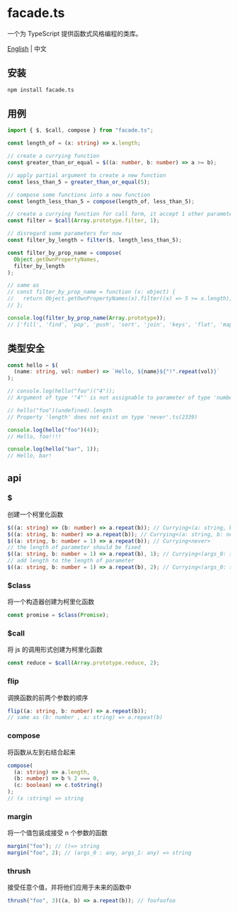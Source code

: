 # facade.ts

一个为 TypeScript 提供函数式风格编程的类库。

[English](https://github.com/Iplaylf2/facade.ts/blob/main/README.md) | 中文

## 安装

```bash
npm install facade.ts
```

## 用例

```typescript
import { $, $call, compose } from "facade.ts";

const length_of = (x: string) => x.length;

// create a currying function
const greater_than_or_equal = $((a: number, b: number) => a >= b);

// apply partial argument to create a new function
const less_than_5 = greater_than_or_equal(5);

// compose some functions into a new function
const length_less_than_5 = compose(length_of, less_than_5);

// create a currying function for call form, it accept 1 other parameter
const filter = $call(Array.prototype.filter, 1);

// disregard some parameters for now
const filter_by_length = filter($, length_less_than_5);

const filter_by_prop_name = compose(
  Object.getOwnPropertyNames,
  filter_by_length
);

// same as
// const filter_by_prop_name = function (x: object) {
//   return Object.getOwnPropertyNames(x).filter((x) => 5 >= x.length);
// };

console.log(filter_by_prop_name(Array.prototype));
// ['fill', 'find', 'pop', 'push', 'sort', 'join', 'keys', 'flat', 'map', 'some', 'at']
```

## 类型安全

```typescript
const hello = $(
  (name: string, vol: number) => `Hello, ${name}${"!".repeat(vol)}`
);

// console.log(hello("foo")("4"));
// Argument of type '"4"' is not assignable to parameter of type 'number | Placeholder | undefined'.ts(2345)

// hello("foo")(undefined).length
// Property 'length' does not exist on type 'never'.ts(2339)

console.log(hello("foo")(4));
// Hello, foo!!!!

console.log(hello("bar", 1));
// Hello, bar!
```

## api

### $

创建一个柯里化函数

```typescript
$((a: string) => (b: number) => a.repeat(b)); // Currying<(a: string, b: number) => string>
$((a: string, b: number) => a.repeat(b)); // Currying<(a: string, b: number) => string>
$((a: string, b: number = 1) => a.repeat(b)); // Currying<never>
// the length of parameter should be fixed
$((a: string, b: number = 1) => a.repeat(b), 1); // Currying<(args_0: string) => string>
// add length to the length of parameter
$((a: string, b: number = 1) => a.repeat(b), 2); // Currying<(args_0: string, args_1: number) => string>
```

### $class

将一个构造器创建为柯里化函数

```typescript
const promise = $class(Promise);
```

### $call

将 js 的调用形式创建为柯里化函数

```typescript
const reduce = $call(Array.prototype.reduce, 2);
```

### flip

调换函数的前两个参数的顺序

```typescript
flip((a: string, b: number) => a.repeat(b));
// same as (b: number , a: string) => a.repeat(b)
```

### compose

将函数从左到右结合起来

```typescript
compose(
  (a: string) => a.length,
  (b: number) => b % 2 === 0,
  (c: boolean) => c.toString()
);
// (x :string) => string
```

### margin

将一个值包装成接受 n 个参数的函数

```typescript
margin("foo"); // ()=> string
margin("foo", 2); // (args_0 : any, args_1: any) => string
```

### thrush

接受任意个值，并将他们应用于未来的函数中

```typescript
thrush("foo", 3)((a, b) => a.repeat(b)); // foofoofoo
```
